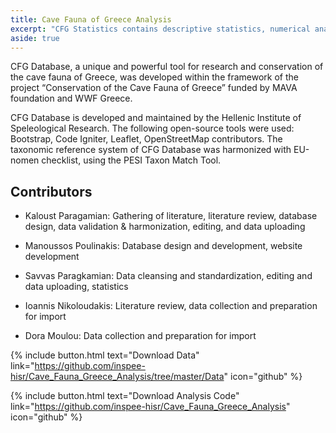 ```yaml
---
title: Cave Fauna of Greece Analysis
excerpt: "CFG Statistics contains descriptive statistics, numerical analysis and spatial analysis for the Cave Fauna of Greece Database."
aside: true
---
```


CFG Database, a unique and powerful tool for research and conservation of the cave fauna of Greece, was developed within the framework of the project “Conservation of the Cave Fauna of Greece” funded by MAVA foundation and WWF Greece.  

CFG Database is developed and maintained by the Hellenic Institute of Speleological Research. The following open-source tools were used: Bootstrap, Code Igniter, Leaflet, OpenStreetMap contributors. The taxonomic reference system of CFG Database was harmonized with EU-nomen checklist, using the PESI Taxon Match Tool.

## Contributors

- Kaloust Paragamian: Gathering of literature, literature review, database design, data validation & harmonization, editing, and data uploading

- Manoussos Poulinakis: Database design and development, website development

- Savvas Paragkamian: Data cleansing and standardization, editing and data uploading, statistics

- Ioannis Nikoloudakis: Literature review, data collection and preparation for import 

- Dora Moulou: Data collection and preparation for import


{% include button.html text="Download Data" link="https://github.com/inspee-hisr/Cave_Fauna_Greece_Analysis/tree/master/Data" icon="github" %}

{% include button.html text="Download Analysis Code" link="https://github.com/inspee-hisr/Cave_Fauna_Greece_Analysis" icon="github" %}


